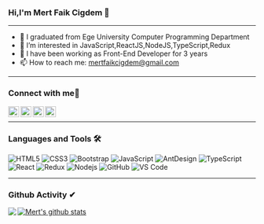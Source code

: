 ### Hi,I'm Mert Faik Cigdem 👋

---

- 🔭 I graduated from Ege University Computer Programming Department
- 👀 I’m interested in JavaScript,ReactJS,NodeJS,TypeScript,Redux
- 🌱 I have been working as Front-End Developer for 3 years
- 📫 How to reach me: mertfaikcigdem@gmail.com

---

### Connect with me🤝

<a href="https://github.com/mertfaikcigdem">
  <img align="left" alt="Mert's Github" width="22px" src="https://upload.wikimedia.org/wikipedia/commons/thumb/a/ae/Github-desktop-logo-symbol.svg/1024px-Github-desktop-logo-symbol.svg.png" />
</a>

<a href="https://instagram.com/mertfaikcigdem/">
  <img align="left" alt="Mert's Instagram" width="22px" src="https://upload.wikimedia.org/wikipedia/commons/thumb/a/a5/Instagram_icon.png/600px-Instagram_icon.png" />
</a>

<a href="https://twitter.com/mertfaikcigdem">
  <img align="left" alt="Mert's Twitter" width="22px" src="https://cdn2.iconfinder.com/data/icons/metro-uinvert-dock/256/Twitter_NEW.png" />
</a>

<a href="https://linkedin.com/in/mertfaikcigdem/">
  <img align="left" alt="Mert's Linkdein" width="22px" src="https://cdn3.iconfinder.com/data/icons/inficons/512/linkedin.png" />
</a>

<br/>

---

### Languages and Tools 🛠 

![HTML5](https://img.shields.io/badge/-HTML5-%23E44D27?style=flat-square&logo=html5&logoColor=ffffff)
![CSS3](https://img.shields.io/badge/-CSS3-%231572B6?style=flat-square&logo=css3)
![Bootstrap](https://img.shields.io/badge/-Bootstrap-563D7C?style=flat-square&logo=Bootstrap)
![JavaScript](https://img.shields.io/badge/-JavaScript-%23F7DF1C?style=flat-square&logo=javascript&logoColor=000000&labelColor=%23F7DF1C&color=%23FFCE5A)
![AntDesign](https://img.shields.io/badge/-AntDesign-1677ff?style=flat-square&logo=antdesign&logoColor=ffffff)
![TypeScript](https://img.shields.io/badge/-TypeScript-3178c6?style=flat-square&logo=typescript&logoColor=ffffff)
![React](https://img.shields.io/badge/-React-61DAFB?style=flat-square&logo=react&logoColor=ffffff)
![Redux](https://img.shields.io/badge/-Redux-764abc?style=flat-square&logo=redux&logoColor=ffffff)
![Nodejs](https://img.shields.io/badge/-Nodejs-339933?style=flat-square&logo=Node.js&logoColor=ffffff)
![GitHub](https://img.shields.io/badge/-GitHub-181717?style=flat-square&logo=github)
![VS Code](http://img.shields.io/badge/-VS%20Code-007ACC?style=flat-square&logo=visual-studio-code&logoColor=ffffff)

---

### Github Activity ✔

<a href="https://github.com/mertfaikcigdem">
  <img align="left" src="https://github-readme-stats.vercel.app/api/top-langs/?username=mertfaikcigdem&theme=tokyonight" />
  </a>

<a href="https://github.com/mertfaikcigdem">
 <img align="center" src="https://github-readme-stats.vercel.app/api?username=mertfaikcigdem&show_icons=true&theme=tokyonight&line_height=27" alt="Mert's github stats"/>
</a>

<!--
**mertfaikcigdem/mertfaikcigdem** is a ✨ _special_ ✨ repository because its `README.md` (this file) appears on your GitHub profile.

Here are some ideas to get you started:

- 🔭 I’m currently a student of Ege Universty
- 🔭 I’m interested in JavaScript,ReactJS,HTML,CSS,Bootstrap
- 🌱 I’m currently learning JavaScript
- 📫 How to reach me: mertfaikcigdem@yahoo.com
-->
